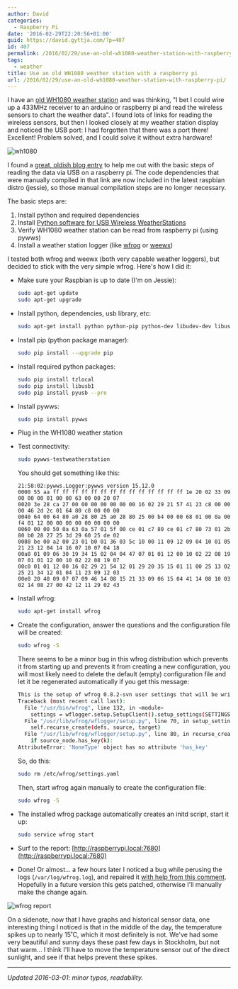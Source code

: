 ```yaml
---
author: David
categories:
  - Raspberry Pi
date: '2016-02-29T22:20:56+01:00'
guid: https://david.gyttja.com/?p=407
id: 407
permalink: /2016/02/29/use-an-old-wh1080-weather-station-with-raspberry-pi/
tags:
  - weather
title: Use an old WH1080 weather station with a raspberry pi
url: /2016/02/29/use-an-old-wh1080-weather-station-with-raspberry-pi/
---
```



I have an [old WH1080 weather station](http://www.clasohlson.com/se/Väderstation-med-pekskärm/Pr363242000) and was thinking, "I bet I could wire up a 433MHz receiver to an arduino or raspberry pi and read the wireless sensors to chart the weather data". I found lots of links for reading the wireless sensors, but then I looked closely at my weather station display and noticed the USB port: I had forgotten that there was a port there! Excellent! Problem solved, and I could solve it without extra hardware!

![wh1080](/images/2016/02/wh1080.jpg)

I found a [great, oldish blog entry](http://blog.schwabl.net/2013/02/21/wfrog-on-a-raspberry-pi-visualize-wh1080-weather-station/) to help me out with the basic steps of reading the data via USB on a raspberry pi. The code dependencies that were manually compiled in that link are now included in the latest raspbian distro (jessie), so those manual compilation steps are no longer necessary.

The basic steps are:

1. Install python and required dependencies
2. Install [Python software for USB Wireless WeatherStations](http://pywws.readthedocs.org/en/latest/)
3. Verify WH1080 weather station can be read from raspberry pi (using pywws)
4. Install a weather station logger (like [wfrog](https://github.com/wfrog/wfrog) or [weewx](http://www.weewx.com))

<!--more-->

I tested both wfrog and weewx (both very capable weather loggers), but decided to stick with the very simple wfrog. Here's how I did it:

* Make sure your Raspbian is up to date (I'm on Jessie):
    ```bash
    sudo apt-get update
    sudo apt-get upgrade
    ```

* Install python, dependencies, usb library, etc:
    ```bash
    sudo apt-get install python python-pip python-dev libudev-dev libusb-1.0-0 libusb-1.0-0-dev
    ```

* Install pip (python package manager):
    ```bash
    sudo pip install --upgrade pip
    ```

* Install required python packages:
    ```bash
    sudo pip install tzlocal
    sudo pip install libusb1
    sudo pip install pyusb --pre
    ```

* Install pywws:
    ```bash
    sudo pip install pywws
    ```

* Plug in the WH1080 weather station

* Test connectivity:
    ```bash
    sudo pywws-testweatherstation
    ```
    You should get something like this:
    ```plaintext
    21:58:02:pywws.Logger:pywws version 15.12.0
    0000 55 aa ff ff ff ff ff ff ff ff ff ff ff ff ff ff 1e 20 02 33 09 00 00 00 01 00 00 63 00 00 20 07
    0020 3e 28 ca 27 00 00 00 00 00 00 00 16 02 29 21 57 41 23 c8 00 00 00 46 2d 2c 01 64 80 c8 00 00 00
    0040 64 00 64 80 a0 28 80 25 a0 28 80 25 00 b4 00 00 68 01 00 0a 00 f4 01 12 00 00 00 00 00 00 00 00
    0060 00 00 50 0a 63 0a 57 01 5f 00 ce 01 c7 80 ce 01 c7 80 73 01 2b 80 b0 28 27 25 3d 29 60 25 de 02
    0080 be 00 a2 00 23 01 b0 01 36 03 5c 10 00 11 09 12 09 04 10 01 05 21 23 12 04 14 16 07 10 07 04 18
    00a0 01 09 06 30 19 34 15 02 04 04 47 07 01 01 12 00 10 02 22 08 19 07 01 01 12 00 10 02 22 08 19 07
    00c0 01 01 12 00 16 02 29 21 54 12 01 29 20 35 15 01 11 00 25 13 02 25 21 34 12 01 04 11 23 09 12 03
    00e0 20 40 09 07 07 09 46 14 08 15 21 33 09 06 15 04 41 14 08 10 03 02 14 08 27 00 42 12 11 29 02 43
    ```

* Install wfrog:
    ```bash
    sudo apt-get install wfrog
    ```

* Create the configuration, answer the questions and the configuration file will be created:
    ```bash
    sudo wfrog -S
    ```
    There seems to be a minor bug in this wfrog distribution which prevents it from starting up and prevents it from creating a new configuration, you will most likely need to delete the default (empty) configuration file and let it be regenerated automatically if you get this message:
    ```bash
    This is the setup of wfrog 0.8.2-svn user settings that will be written in /etc/wfrog/settings.yaml
    Traceback (most recent call last):
      File "/usr/bin/wfrog", line 132, in <module>
        settings = wflogger.setup.SetupClient().setup_settings(SETTINGS_DEF, settings, settings_file)
      File "/usr/lib/wfrog/wflogger/setup.py", line 70, in setup_settings
        self.recurse_create(defs, source, target)
      File "/usr/lib/wfrog/wflogger/setup.py", line 80, in recurse_create
        if source_node.has_key(k):
    AttributeError: 'NoneType' object has no attribute 'has_key'
    ```

    So, do this:
    ```bash
    sudo rm /etc/wfrog/settings.yaml
    ```
    Then, start wfrog again manually to create the configuration file:
    ```bash
    sudo wfrog -S
    ```

* The installed wfrog package automatically creates an initd script, start it up:
    ```bash
    sudo service wfrog start
    ```

* Surf to the report: [http://raspberrypi.local:7680](http://raspberrypi.local:7680)</a>

* Done! Or almost... a few hours later I noticed a bug while perusing the logs (`/var/log/wfrog.log`), and repaired it [with help from this comment](https://github.com/wfrog/wfrog/issues/106). Hopefully in a future version this gets patched, otherwise I'll manually make the change again.

![wfrog report](/images/2016/02/wfrog.png)

On a sidenote, now that I have graphs and historical sensor data, one interesting thing I noticed is that in the middle of the day, the temperature spikes up to nearly 15˚C, which it most definitely is not. We've had some very beautiful and sunny days these past few days in Stockholm, but not that warm... I think I'll have to move the temperature sensor out of the direct sunlight, and see if that helps prevent these spikes.

---

_Updated 2016-03-01: minor typos, readability._
